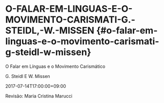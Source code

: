 # O-FALAR-EM-LINGUAS-E-O-MOVIMENTO-CARISMATI-G.-STEIDL,-W.-MISSEN {#o-falar-em-linguas-e-o-movimento-carismati-g-steidl-w-missen}

O Falar em Línguas e o Movimento Carismático

G. Steidl E W. Missen

2017-07-14T17:00:00+09:00

Revisão: Maria Cristina Marucci